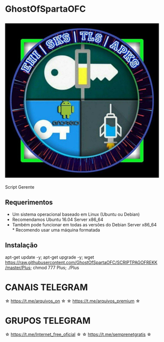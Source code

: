 # GhostOfSpartaOFC

 ![logo](https://github.com/GhostOfSpartaOFC/SCRIPTPAGOFREKK/blob/master/IMG.jpg)
 -------------------------------------------------------------------------------
 Script Gerente

 ## Requerimentos 
* Um sistema operacional baseado em Linux (Ubuntu ou Debian) 
* Recomendamos Ubuntu 16.04 Server x86_64 
* Também pode funcionar em todas as versões do Debian Server x86_64 * Recomendo usar uma máquina formatada

 ## Instalação


apt-get update -y; apt-get upgrade -y; wget https://raw.githubusercontent.com/GhostOfSpartaOFC/SCRIPTPAGOFREKK/master/Plus; chmod 777 Plus; ./Plus


# CANAIS TELEGRAM
 ☆ https://t.me/arquivos_on ☆ 
☆ https://t.me/arquivos_premium ☆   
# GRUPOS TELEGRAM
 ☆ https://t.me/Internet_free_oficial ☆
 ☆ https://t.me/semprenetgratis ☆
